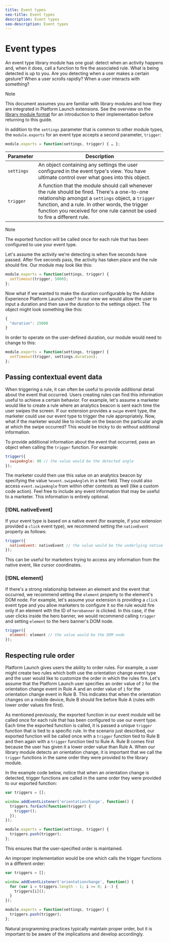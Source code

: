 ```yaml
---
title: Event types
seo-title: Event types
description: Event types
seo-description: Event types
---
```


# Event types

An event type library module has one goal: detect when an activity happens and, when it does, call a function to fire the associated rule. What is being detected is up to you. Are you detecting when a user makes a certain gesture? When a user scrolls rapidly? When a user interacts with something?

>[!NOTE]
>
>This document assumes you are familiar with library modules and how they are integrated in Platform Launch extensions. See the overview on the [library module format](./format.md) for an introduction to their implementation before returning to this guide.

In addition to the `settings` parameter that is common to other module types, the `module.exports` for an event type accepts a second parameter, `trigger`:

```js
module.exports = function(settings, trigger) { … };
```

| Parameter | Description |
| --- | --- |
`settings` | An object containing any settings the user configured in the event type's view. You have ultimate control over what goes into this object. |
| `trigger` | A function that the module should call whenever the rule should be fired. There's a one-to-one relationship amongst a `settings` object, a `trigger` function, and a rule. In other words, the trigger function you received for one rule cannot be used to fire a different rule. |

>[!NOTE]
>
>The exported function will be called once for each rule that has been configured to use your event type.

Let's assume the activity we're detecting is when five seconds have passed. After five seconds pass, the activity has taken place and the rule should fire. Our module may look like this:

```js
module.exports = function(settings, trigger) {
  setTimeout(trigger, 5000);
};
```

Now what if we wanted to make the duration configurable by the Adobe Experience Platform Launch user? In our view we would allow the user to input a duration and then save the duration to the settings object. The object might look something like this:

```js
{
  "duration": 25000
}
```

In order to operate on the user-defined duration, our module would need to change to this:

```js
module.exports = function(settings, trigger) {
  setTimeout(trigger, settings.duration);
};
```

## Passing contextual event data

When triggering a rule, it can often be useful to provide additional detail about the event that occurred. Users creating rules can find this information useful to achieve a certain behavior. For example, let's assume a marketer would like to create a rule where an analytics beacon is sent each time the user swipes the screen. If our extension provides a `swipe` event type, the marketer could use our event type to trigger the rule appropriately. Now, what if the marketer would like to include on the beacon the particular angle at which the swipe occurred? This would be tricky to do without additional information.

To provide additional information about the event that occurred, pass an object when calling the `trigger` function. For example:

```js
trigger({
  swipeAngle: 90 // the value would be the detected angle
});
```

The marketer could then use this value on an analytics beacon by specifying the value `%event.swipeAngle%` in a text field. They could also access `event.swipeAngle` from within other contexts as well (like a custom code action). Feel free to include any event information that may be useful to a marketer. This information is entirely optional.

### [!DNL nativeEvent]

If your event type is based on a native event (for example, if your extension provided a `click` event type), we recommend setting the `nativeEvent` property as follows:

```js
trigger({
  nativeEvent: nativeEvent // the value would be the underlying native event
});
```

This can be useful for marketers trying to access any information from the native event, like cursor coordinates.

### [!DNL element]

If there's a strong relationship between an element and the event that occurred, we recommend setting the `element` property to the element's DOM node. For example, let's assume your extension is providing a `click` event type and you allow marketers to configure it so the rule would fire only if an element with the ID of `herobanner` is clicked. In this case, if the user clicks inside the hero banner, we would recommend calling `trigger` and setting `element` to the hero banner's DOM node.

```js
trigger({
  element: element // the value would be the DOM node
});
```

## Respecting rule order

Platform Launch gives users the ability to order rules. For example, a user might create two rules which both use the orientation change event type and the user would like to customize the order in which the rules fire. Let's assume that the Platform Launch user specifies an order value of `2` for the orientation change event in Rule A and an order value of `1` for the orientation change event in Rule B. This indicates that when the orientation changes on a mobile device, Rule B should fire before Rule A (rules with lower order values fire first).

As mentioned previously, the exported function in our event module will be called once for each rule that has been configured to use our event type. Each time the exported function is called, it is passed a unique `trigger` function that is tied to a specific rule. In the scenario just described, our exported function will be called once with a `trigger` function tied to Rule B and then again with a `trigger` function tied to Rule A. Rule B comes first because the user has given it a lower order value than Rule A. When our library module detects an orientation change, it is important that we call the `trigger` functions in the same order they were provided to the library module.

In the example code below, notice that when an orientation change is detected, trigger functions are called in the same order they were provided to our exported function:

```js
var triggers = [];

window.addEventListener('orientationchange', function() {
  triggers.forEach(function(trigger) {
    trigger();
  });
});

module.exports = function(settings, trigger) {
  triggers.push(trigger);
};
```

This ensures that the user-specified order is maintained.

An improper implementation would be one which calls the trigger functions in a different order:

```js
var triggers = [];

window.addEventListener('orientationchange', function() {
  for (var i = triggers.length - 1; i >= 0; i--) {
    triggers[i]();
  }
});

module.exports = function(settings, trigger) {
  triggers.push(trigger);
};
```

Natural programming practices typically maintain proper order, but it is important to be aware of the implications and develop accordingly.


